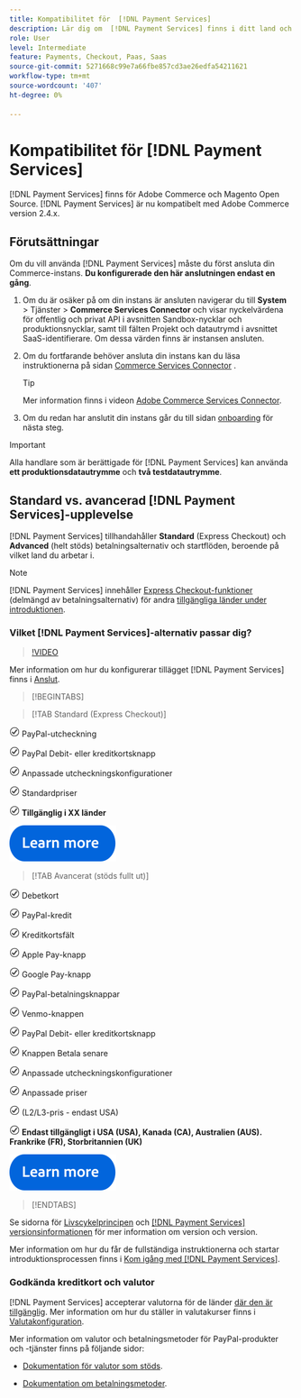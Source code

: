 ```yaml
---
title: Kompatibilitet för  [!DNL Payment Services]
description: Lär dig om  [!DNL Payment Services] finns i ditt land och om det är kompatibelt med din Adobe Commerce-version.
role: User
level: Intermediate
feature: Payments, Checkout, Paas, Saas
source-git-commit: 5271668c99e7a66fbe857cd3ae26edfa54211621
workflow-type: tm+mt
source-wordcount: '407'
ht-degree: 0%

---
```



# Kompatibilitet för [!DNL Payment Services]

[!DNL Payment Services] finns för Adobe Commerce och Magento Open Source. [!DNL Payment Services] är nu kompatibelt med Adobe Commerce version 2.4.x.

## Förutsättningar

Om du vill använda [!DNL Payment Services] måste du först ansluta din Commerce-instans. **Du konfigurerade den här anslutningen endast en gång**.

1. Om du är osäker på om din instans är ansluten navigerar du till **System** > Tjänster > **Commerce Services Connector** och visar nyckelvärdena för offentlig och privat API i avsnitten Sandbox-nycklar och produktionsnycklar, samt till fälten Projekt och datautrymd i avsnittet SaaS-identifierare. Om dessa värden finns är instansen ansluten.

1. Om du fortfarande behöver ansluta din instans kan du läsa instruktionerna på sidan [Commerce Services Connector](../landing/saas.md) .

   >[!TIP]
   >
   > Mer information finns i videon [Adobe Commerce Services Connector](https://experienceleague.adobe.com/sv/docs/commerce-learn/tutorials/admin/adobe-commerce-services/configure-adobe-commerce-services-connector).

1. Om du redan har anslutit din instans går du till sidan [onboarding](onboard.md) för nästa steg.

>[!IMPORTANT]
>
> Alla handlare som är berättigade för [!DNL Payment Services] kan använda **ett produktionsdatautrymme** och **två testdatautrymme**.

## Standard vs. avancerad [!DNL Payment Services]-upplevelse

[!DNL Payment Services] tillhandahåller **Standard** (Express Checkout) och **Advanced** (helt stöds) betalningsalternativ och startflöden, beroende på vilket land du arbetar i.

>[!NOTE]
>
> [!DNL Payment Services] innehåller [Express Checkout-funktioner](../payment-services/payments-options.md) (delmängd av betalningsalternativ) för andra [tillgängliga länder under introduktionen](../payment-services/production.md#complete-merchant-onboarding).

### Vilket [!DNL Payment Services]-alternativ passar dig?

>[!VIDEO](https://video.tv.adobe.com/v/3447811)

Mer information om hur du konfigurerar tillägget [!DNL Payment Services] finns i [Anslut](connect.md).

>[!BEGINTABS]

>[!TAB Standard (Express Checkout)]

![kontrollera](assets/icon-check.png) PayPal-utcheckning

![kontrollera](assets/icon-check.png) PayPal Debit- eller kreditkortsknapp

![checka](assets/icon-check.png) Anpassade utcheckningskonfigurationer

![kontrollera](assets/icon-check.png) Standardpriser

![check](assets/icon-check.png) **Tillgänglig i XX länder**

[![läs mer](assets/learn-more-button.svg)](onboard.md)

>[!TAB Avancerat (stöds fullt ut)]

![check](assets/icon-check.png) Debetkort

![check](assets/icon-check.png) PayPal-kredit

![kontrollera](assets/icon-check.png) Kreditkortsfält

![kontrollera](assets/icon-check.png) Apple Pay-knapp

![kontrollera](assets/icon-check.png) Google Pay-knapp

![kontrollera](assets/icon-check.png) PayPal-betalningsknappar

![kontrollera](assets/icon-check.png) Venmo-knappen

![kontrollera](assets/icon-check.png) PayPal Debit- eller kreditkortsknapp

![kontrollera](assets/icon-check.png) Knappen Betala senare

![checka](assets/icon-check.png) Anpassade utcheckningskonfigurationer

![check](assets/icon-check.png) Anpassade priser

![check](assets/icon-check.png) (L2/L3-pris - endast USA)

![check](assets/icon-check.png) **Endast tillgängligt i USA (USA), Kanada (CA), Australien (AUS). Frankrike (FR), Storbritannien (UK)**

[![läs mer](assets/learn-more-button.svg)](onboard.md)

>[!ENDTABS]

Se sidorna för [Livscykelprincipen](https://experienceleague.adobe.com/docs/commerce-operations/release/planning/lifecycle-policy.html?lang=sv-SE) och [[!DNL Payment Services] versionsinformationen](release-notes.md) för mer information om version och version.

Mer information om hur du får de fullständiga instruktionerna och startar introduktionsprocessen finns i [Kom igång med [!DNL Payment Services]](onboard.md).

### Godkända kreditkort och valutor

[!DNL Payment Services] accepterar valutorna för de länder [där den är tillgänglig](#availability). Mer information om hur du ställer in valutakurser finns i [Valutakonfiguration](https://experienceleague.adobe.com/docs/commerce-admin/stores-sales/site-store/currency/currency-configuration.html?lang=sv-SE).

Mer information om valutor och betalningsmetoder för PayPal-produkter och -tjänster finns på följande sidor:

* [Dokumentation för valutor som stöds](https://developer.paypal.com/docs/reports/reference/paypal-supported-currencies/).

* [Dokumentation om betalningsmetoder](https://developer.paypal.com/docs/checkout/payment-methods/).
